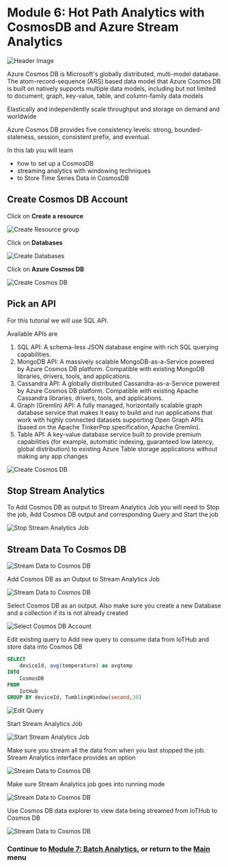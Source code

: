 # Module 6: Hot Path Analytics with CosmosDB and Azure Stream Analytics

![Header Image](images/cosmosdb.jpg)

Azure Cosmos DB is Microsoft's globally distributed, multi-model database. The atom-record-sequence (ARS) based data model that Azure Cosmos DB is built on natively supports multiple data models, including but not limited to document, graph, key-value, table, and column-family data models


Elastically and independently scale throughput and storage on demand and worldwide

Azure Cosmos DB provides five consistency levels: strong, bounded-staleness, session, consistent prefix, and eventual. 

In this lab you will learn

* how to set up a CosmosDB
* streaming analytics with windowing techniques
* to Store Time Series Data in CosmosDB

## Create Cosmos DB Account

Click on **Create a resource**

![Create Resource group](images/create_resource.png)

Click on **Databases**

![Create Databases](images/databases.png)


Click on **Azure Cosmos DB**

![Create Cosmos DB](images/01_Create_CosmosDB.png)

## Pick an API

For this tutorial we will use SQL API.

Available APIs are

1. SQL API: A schema-less JSON database engine with rich SQL querying capabilities.
2. MongoDB API: A massively scalable MongoDB-as-a-Service powered by Azure Cosmos DB platform. Compatible with existing MongoDB libraries, drivers, tools, and applications.
3. Cassandra API: A globally distributed Cassandra-as-a-Service powered by Azure Cosmos DB platform. Compatible with existing Apache Cassandra libraries, drivers, tools, and applications.
4. Graph (Gremlin) API: A fully managed, horizontally scalable graph database service that makes it easy to build and run applications that work with highly connected datasets supporting Open Graph APIs (based on the Apache TinkerPop specification, Apache Gremlin).
5. Table API: A key-value database service built to provide premium capabilities (for example, automatic indexing, guaranteed low latency, global distribution) to existing Azure Table storage applications without making any app changes

![Create Cosmos DB](images/02_Create_CosmosDB_Submit.png)

## Stop Stream Analytics

To Add Cosmos DB as output to Stream Analytics Job you will need to Stop the job, Add Cosmos DB output and corresponding Query and Start the job

![Stop Stream Analytics Job](images/03_stop_stream_analytics_job.png)

## Stream Data To Cosmos DB

![Stream Data to Cosmos DB](images/04_click_output.png)

Add Cosmos DB as an Output to Stream Analytics Job

![Stream Data to Cosmos DB](images/05_add_cosmosdb.png)

Select Cosmos DB as an output. Also make sure you create a new Database and a collection if its is not already created

![Select Cosmos DB Account](images/06_create_output.png)

Edit existing query to Add new query to consume data from IoTHub and store data into Cosmos DB 

```sql
SELECT
    deviceId, avg(temperature) as avgtemp
INTO
    CosmosDB
FROM
    IotHub
GROUP BY deviceId, TumblingWindow(second,30)
```

![Edit Query](images/07_Edit_Query.png)

Start Stream Analytics Job

![Start Stream Analytics Job](images/08_start_asa.png)

Make sure you stream all the data from when you last stopped the job. Stream Analytics interface provides an option

![Stream Data to Cosmos DB](images/09_when_last_stopped.png)

Make sure Stream Analytics job goes into running mode

![Stream Data to Cosmos DB](images/10_running.png)

Use Cosmos DB data explorer to view data being streamed from IoTHub to Cosmos DB

![Stream Data to Cosmos DB](images/11_cosmosdb_data_explorer.png)

### Continue to [Module 7: Batch Analytics](../SQLDataWarehouse/README.md), or return to the [Main](../../README.md) menu
